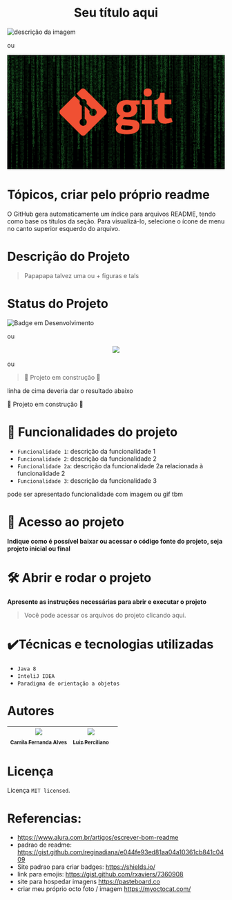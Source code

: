 <h1 align="center"> Seu título aqui </h1>

![descrição da imagem](https://pasteboard.co/uAbP0VZVU3Wf.jpg)

ou

![descrição da imagem](img/logo-git.jpg)

# Tópicos, criar pelo próprio readme
O GitHub gera automaticamente um índice para arquivos README, tendo como base os títulos da seção. Para visualizá-lo, selecione o ícone de menu no canto superior esquerdo do arquivo.

# Descrição do Projeto
> Papapapa
talvez uma ou + figuras e tals

# Status do Projeto

![Badge em Desenvolvimento](https://img.shields.io/badge/em%20desenvolvimento-status-green/)

ou

<p align="center">
<img src="https://img.shields.io/badge/status-em%20desenvolvimento-green">
</p>

ou

> :construction: Projeto em construção :construction:

linha de cima deveria dar o resultado abaixo

🚧 Projeto em construção 🚧



# 🔨 Funcionalidades do projeto

- `Funcionalidade 1`: descrição da funcionalidade 1
- `Funcionalidade 2`: descrição da funcionalidade 2
- `Funcionalidade 2a`: descrição da funcionalidade 2a relacionada à funcionalidade 2
- `Funcionalidade 3`: descrição da funcionalidade 3

pode ser apresentado funcionalidade com imagem ou gif tbm

# 📁 Acesso ao projeto

**Indique como é possível baixar ou acessar o código fonte do projeto, seja projeto inicial ou final**

# 🛠️ Abrir e rodar o projeto

**Apresente as instruções necessárias para abrir e executar o projeto**

> Você pode acessar os arquivos do projeto clicando aqui.


# ✔️Técnicas e tecnologias utilizadas
- `Java 8`
- `InteliJ IDEA`
- `Paradigma de orientação a objetos`

# Autores

| [<img src="https://avatars.githubusercontent.com/u/37356058?v=4" width=115><br><sub>Camila Fernanda Alves</sub>](https://github.com/camilafernanda) |  [<img src="https://avatars.githubusercontent.com/u/4924928?s=96&v=4" width=115><br><sub>Luiz Perciliano</sub>](https://github.com/LuizPerciliano) | |
| :---: | :---: | :---: |


# Licença
Licença `MIT licensed`.

# Referencias:
- https://www.alura.com.br/artigos/escrever-bom-readme
- padrao de readme: https://gist.github.com/reginadiana/e044fe93ed81aa04a10361cb841c0409 
- Site padrao para criar badges: https://shields.io/
- link para emojis: https://gist.github.com/rxaviers/7360908
- site para hospedar imagens https://pasteboard.co
- criar meu próprio octo foto / imagem https://myoctocat.com/